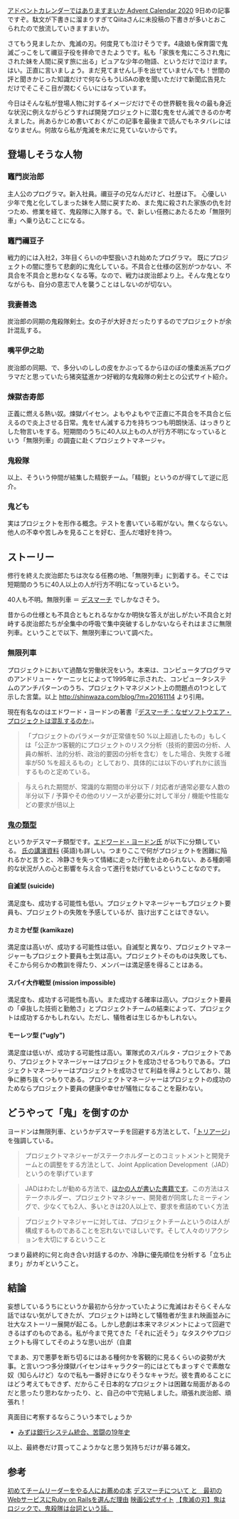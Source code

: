 [アドベントカレンダーではありますまいか Advent Calendar 2020](https://qiita.com/advent-calendar/2020/mba) 9日めの記事ですぞ。駄文が下書きに溜まりすぎてQiitaさんに未投稿の下書きが多いとおこられたので放流していきますまいか。

さてもう見ましたか、鬼滅の刃。何度見ても泣けそうです。4歳娘も保育園で鬼滅ごっこをして禰豆子役を拝命できたようです。私も「家族を鬼にころされ鬼にされた妹を人間に戻す旅に出る」ピュアな少年の物語、というだけで泣けます。はい。正直に言いましょう。まだ見てませんし手を出せていませんでも！世間の評と聞きかじった知識だけで何ならもうLiSAの歌を聞いただけで新聞広告見ただけでそこそこ目が潤むくらいにはなっています。

今日はそんな私が登場人物に対するイメージだけでその世界観を我々の最も身近な状況に例えながらどうすれば開発プロジェクトに潜む鬼をせん滅できるのか考えました。尚あらかじめ書いておくがこの記事を最後まで読んでもネタバレにはなりません。何故なら私が鬼滅を未だに見ていないからです。


## 登場しそうな人物
### 竈門炭治郎
主人公のプログラマ。新入社員。禰豆子の兄なんだけど、社歴は下。
心優しい少年で鬼と化してしまった妹を人間に戻すため、また鬼に殺された家族の仇を討つため、修業を経て、鬼殺隊に入隊する。で、新しい任務にあたるため「無限列車」へ乗り込むことになる。

### 竈門禰豆子
戦力的には入社2，3年目くらいの中堅扱いされ始めたプログラマ。
既にプロジェクトの闇に堕ちて悲劇的に鬼化している。不具合と仕様の区別がつかない、不具合を不具合と思わなくなる等。なので、戦力は炭治郎より上。そんな鬼となりながらも、自分の意志で人を襲うことはしないのが切ない。

### 我妻善逸
炭治郎の同期の鬼殺隊剣士。女の子が大好きだったりするのでプロジェクトが余計混乱する。

### 嘴平伊之助
炭治郎の同期、で、多分いのししの皮をかぶってるからほのぼの懐柔派系プログラマだと思っていたら猪突猛進かつ好戦的な鬼殺隊の剣士との公式サイト紹介。

### 煉獄杏寿郎
正義に燃える熱い奴。煉獄パイセン。よもやよもやで正直に不具合を不具合と伝えるので炎上させる日常。鬼をせん滅する力を持ちつつも明朗快活、はっきりとした物言いをする。短期間のうちに40人以上もの人が行方不明になっているという「無限列車」の調査に赴くプロジェクトマネージャ。

### 鬼殺隊
以上、そういう仲間が結集した精鋭チーム。「精鋭」というのが得てして逆に厄介。

### 鬼ども
実はプロジェクトを形作る概念。テストを書いている暇がない。無くならない。他人の不幸や苦しみを見ることを好む、歪んだ嗜好を持つ。

## ストーリー
修行を終えた炭治郎たちは次なる任務の地、「無限列車」に到着する。そこでは短期間のうちに40人以上の人が行方不明になっているという。

40人も不明。無限列車 ＝ [デスマーチ](https://ja.wikipedia.org/wiki/%E3%83%87%E3%82%B9%E3%83%9E%E3%83%BC%E3%83%81) でしかなさそう。

昔からの仕様とも不具合ともとれるなかなか明快な答えが出しがたい不具合と対峙する炭治郎たちが全集中の呼吸で集中突破するしかないならそれはまさに無限列車。ということで以下、無限列車について調べた。

### 無限列車
プロジェクトにおいて過酷な労働状況をいう。本来は、コンピュータプログラマのアンドリュー・ケーニッヒによって1995年に示された、コンピュータシステムのアンチパターンのうち、プロジェクトマネジメント上の問題点の1つとして示した言葉。以上 http://shinwaza.com/blog/?m=20161114 より引用。

現在有名なのはエドワード・ヨードンの著書『[デスマーチ：なぜソフトウエア・プロジェクトは混乱するのか](https://www.amazon.co.jp/%E3%83%87%E3%82%B9%E3%83%9E%E3%83%BC%E3%83%81-%E7%AC%AC2%E7%89%88-%E3%82%BD%E3%83%95%E3%83%88%E3%82%A6%E3%82%A8%E3%82%A2%E9%96%8B%E7%99%BA%E3%83%97%E3%83%AD%E3%82%B8%E3%82%A7%E3%82%AF%E3%83%88%E3%81%AF%E3%81%AA%E3%81%9C%E6%B7%B7%E4%B9%B1%E3%81%99%E3%82%8B%E3%81%AE%E3%81%8B-%E3%82%A8%E3%83%89%E3%83%AF%E3%83%BC%E3%83%89%E3%83%BB%E3%83%A8%E3%83%BC%E3%83%89%E3%83%B3/dp/4822282716)』。

>「プロジェクトのパラメータが正常値を50 %以上超過したもの」もしくは「公正かつ客観的にプロジェクトのリスク分析（技術的要因の分析、人員の解析、法的分析、政治的要因の分析を含む）をした場合、失敗する確率が50 %を超えるもの」としており、具体的には以下のいずれかに該当するものと定めている。

>与えられた期間が、常識的な期間の半分以下 / 対応者が通常必要な人数の半分以下 / 予算やその他のリソースが必要分に対して半分 / 機能や性能などの要求が倍以上


### [鬼の類型](https://ja.wikipedia.org/wiki/%E3%83%87%E3%82%B9%E3%83%9E%E3%83%BC%E3%83%81#%E6%A6%82%E8%A6%81)

というかデスマーチ類型です。[エドワード・ヨードン氏](https://www.itmedia.co.jp/enterprise/articles/0702/13/news013.html) が以下に分類している。
[氏の講演資料](http://jasst.jp/archives/jasst07e/pdf/A1.pdf) (英語)も詳しい。つまりここで何がプロジェクトを困難に陥れるかと言うと、冷静さを失って情緒に走った行動を止められない、ある種劇場的な状況が人の心と影響を与え合って進行を妨げているということなのです。

#### 自滅型 (suicide)
満足度も、成功する可能性も低い。プロジェクトマネージャーもプロジェクト要員も、プロジェクトの失敗を予感しているが、抜け出すことはできない。

#### カミカゼ型 (kamikaze)
満足度は高いが、成功する可能性は低い。自滅型と異なり、プロジェクトマネージャーもプロジェクト要員も士気は高い。プロジェクトそのものは失敗しても、そこから何らかの教訓を得たり、メンバーは満足感を得ることはある。

#### スパイ大作戦型 (mission impossible)
満足度も、成功する可能性も高い。また成功する確率は高い。プロジェクト要員の「卓抜した技術と勤勉さ」とプロジェクトチームの結束によって、プロジェクトは成功するかもしれない。ただし、犠牲者は生じるかもしれない。

#### モーレツ型 ("ugly")
満足度は低いが、成功する可能性は高い。軍隊式のスパルタ・プロジェクトであり、プロジェクトマネージャーはプロジェクトを成功させるつもりである。プロジェクトマネージャーはプロジェクトを成功させて利益を得ようとしており、競争に勝ち抜くつもりである。プロジェクトマネージャーはプロジェクトの成功のためならプロジェクト要員の健康や幸せが犠牲になることを厭わない。


## どうやって「鬼」を倒すのか
ヨードンは無限列車、というかデスマーチを回避する方法として、「[トリアージ](https://en.wikipedia.org/wiki/Business_triage)」を強調している。

> プロジェクトマネジャーがステークホルダーとのコミットメントと開発チームとの調整をする方法として、Joint Application Development（JAD）というのを挙げています

> JADはわたしが勧める方法で、[ほかの人が書いた書籍です](https://www.amazon.co.jp/Joint-Application-Development-Jane-Wood/dp/0471042994/sr=8-5/qid=1171052534/ref=sr_1_5/249-6821719-3499529?ie=UTF8&s=english-books)。この方法はステークホルダー、プロジェクトマネジャー、開発者が同席したミーティングで、少なくても2人、多いときは20人以上で、要求を煮詰めていく方法

> プロジェクトマネジャーに対しては、プロジェクトチームというのは人が構成するものであることを忘れないでほしいです。そして人々のリアクションを大切にするということ

つまり最終的に何と向き合い対話するのか、冷静に優先順位を分析する「立ち止まり」がカギということ。

## 結論

妄想しているうちにというか最初から分かっていたように鬼滅はおそらくそんな話ではない気がしてきたが、プロジェクトは時として犠牲者が生まれ映画並みに壮大なストーリー展開が起こる。しかし悲劇は本来マネジメントによって回避できるはずのものである。私が今まで見てきた「それに近そう」なタスクやプロジェクトも得てしてそのような思い出が（自粛

でまあ、刃で悪夢を断ち切るにはある種何かを客観的に見るくらいの姿勢が大事。と言いつつ多分煉獄パイセンはキャラクター的にはとてもまっすぐで素敵な奴（知らんけど）なので私も一番好きになりそうなキャラだ。彼を責めることにはどう考えてもできず、だからこそ日本的なプロジェクトは困難な局面があるのだと思ったり思わなかったり、と、自己の中で完結しました。頑張れ炭治郎、頑張れ！

真面目に考察するならこういう本でしょうか
- [みずほ銀行システム統合、苦闘の19年史](https://www.nikkeibp.co.jp/atclpubmkt/book/20/277410/)

以上、最終巻だけ買ってこようかなと思う気持ちだけが募る雑文。


## 参考
[初めてチームリーダーをやる人にお薦めの本](https://qiita.com/Sawa-Lab/items/e647275d6a32dadac513#%E3%83%87%E3%82%B9%E3%83%9E%E3%83%BC%E3%83%81-%E3%82%BD%E3%83%95%E3%83%88%E3%82%A6%E3%82%A8%E3%82%A2%E9%96%8B%E7%99%BA%E3%83%97%E3%83%AD%E3%82%B8%E3%82%A7%E3%82%AF%E3%83%88%E3%81%AF%E3%81%AA%E3%81%9C%E6%B7%B7%E4%B9%B1%E3%81%99%E3%82%8B%E3%81%AE%E3%81%8B)
[デスマーチについて と　最初のWebサービスにRuby on Railsを選んだ理由](https://qiita.com/kakky_tech/items/06875fd12e462d0c23e0)
[映画公式サイト](https://kimetsu.com/anime/)
[【鬼滅の刃】鬼はロジックで、鬼殺隊は台詞という話。](https://toraziro-27.hatenablog.com/entry/2020/05/07/174154)

